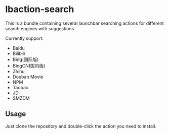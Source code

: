 # lbaction-search

This is a bundle containing several launchbar searching actions for different search engines with suggestions.

Currently support:

- Baidu
- Bilibili
- Bing(国际版)
- BingCN(国内版)
- Zhihu
- Douban Movie
- NPM
- Taobao
- JD
- SMZDM

## Usage

Just clone the repository and double-click the action you need to install.
